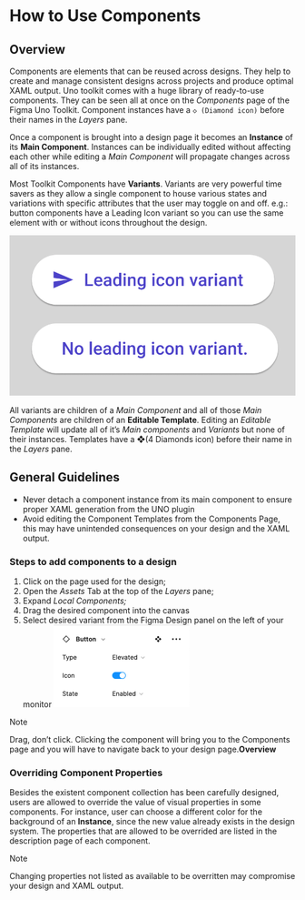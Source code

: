 # How to Use Components

## Overview

Components are elements that can be reused across designs. They help to create and manage consistent designs across projects and produce optimal XAML output. Uno toolkit comes with a huge library of ready-to-use components. They can be seen all at once on the *Components* page of the Figma Uno Toolkit. Component instances have a `◇ (Diamond icon)` before their names in the *Layers* pane.

Once a component is brought into a design page it becomes an **Instance** of its **Main Component**. Instances can be individually edited without affecting each other while editing a *Main Component* will propagate changes across all of its instances.

Most Toolkit Components have **Variants**. Variants are very powerful time savers as they allow a single component to house various states and variations with specific attributes that the user may toggle on and off. e.g.: button components have a Leading Icon variant so you can use the same element with or without icons throughout the design.

![](assets/components-variants.png)



All variants are children of a *Main Component* and all of those *Main Components* are children of an **Editable Template**. Editing an *Editable Template* will update all of it’s *Main components* and *Variants* but none of their instances. Templates have a ❖(4 Diamonds icon) before their name in the *Layers* pane.

## General Guidelines

- Never detach a component instance from its main component to ensure proper XAML generation from the UNO plugin
- Avoid editing the Component Templates from the Components Page, this may have unintended consequences on your design and the XAML output.

### Steps to add components to a design

1. Click on the page used for the design;
2. Open the *Assets* Tab at the top of the *Layers* pane;
3. Expand *Local Components;*
4. Drag the desired component into the canvas
5. Select desired variant from the Figma Design panel on the left of your monitor
   ![](assets/component-properties.png)

> [!NOTE]
> Drag, don’t click. Clicking the component will bring you to the Components page and you will have to navigate back to your design page.**Overview**

### Overriding Component Properties
 
 Besides the existent component collection has been carefully designed, users are allowed to override the value of visual properties in some components. For instance, user can choose a different color for the background of an **Instance**, since the new value already exists in the design system. The properties that are allowed to be overrided are listed in the description page of each component.

> [!NOTE]
> Changing properties not listed as available to be overritten may compromise your design and XAML output. 